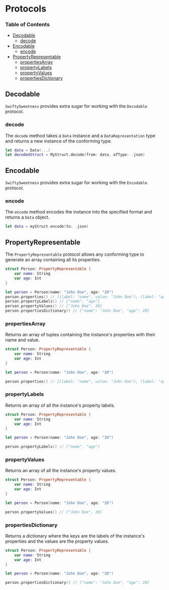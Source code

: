 # Protocols

### **Table of Contents**
- [Decodable](#decodable)
    + [decode](#decode)
- [Encodable](#encodable)
    + [encode](#encode)
- [PropertyRepresentable](#propertyrepresentable)
    + [propertiesArray](#propertiesarray)
    + [propertyLabels](#propertylabels)
    + [propertyValues](#propertyvalues)
    + [propertiesDictionary](#propertiesdictionary)

## Decodable
`SwiftySweetness` provides extra sugar for working with the `Decodable` protocol.

### decode
The `decode` method takes a `Data` instance and a `DataRepresentation` type and returns a new instance of the conforming type.

```swift
let data = Data(...)
let decodedStruct = MyStruct.decode(from: data, ofType: .json)
```

## Encodable
`SwiftySweetness` provides extra sugar for working with the `Encodable` protocol.

### encode
The `encode` method encodes the instance into the specified format and returns a `Data` object.

```swift
let data = myStruct.encode(to: .json)
```

## PropertyRepresentable
The `PropertyRepresentable` protocol allows any conforming type to generate an array containing all its properties.

```swift
struct Person: PropertyRepresentable {
    var name: String
    var age: Int
}

let person = Person(name: "John Doe", age: "20")
person.properties() // [(label: "name", value: "John Doe"), (label: "age", value: 20)]
person.propertyLabels() // ["name", "age"]
person.propertyValues() // ["John Doe", 20]
person.propertiesDictionary() // ["name": "John Doe", "age": 20]
```

### propertiesArray
Returns an array of tuples containing the instance's properties with their name and value.

```swift
struct Person: PropertyRepresentable {
    var name: String
    var age: Int
}

let person = Person(name: "John Doe", age: "20")

person.properties() // [(label: "name", value: "John Doe"), (label: "age", value: 20)]
```

### propertyLabels
Returns an array of all the instance's property labels.

```swift
struct Person: PropertyRepresentable {
    var name: String
    var age: Int
}

let person = Person(name: "John Doe", age: "20")

person.propertyLabels() // ["name", "age"]
```

### propertyValues
Returns an array of all the instance's property values.

```swift
struct Person: PropertyRepresentable {
    var name: String
    var age: Int
}

let person = Person(name: "John Doe", age: "20")

person.propertyValues() // ["John Doe", 20]
```

### propertiesDictionary
Returns a dictionary where the keys are the labels of the instance's properties and the values are the property values.

```swift
struct Person: PropertyRepresentable {
    var name: String
    var age: Int
}

let person = Person(name: "John Doe", age: "20")

person.propertiesDictionary() // ["name": "John Doe", "age": 20]
```
